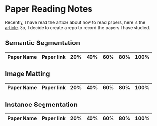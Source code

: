 # Paper Reading Notes
Recently, I have read the article about how to read papers, here is the [article](https://zhuanlan.zhihu.com/p/155723902). 
So, I decide to create a repo to record the papers I have studied.

## Semantic Segmentation

| Paper Name | Paper link | 20% | 40% | 60% | 80% | 100% |
| ---------- | --- | --- | --- | --- | --- | --- |



## Image Matting

| Paper Name | Paper link | 20% | 40% | 60% | 80% | 100% |
| --- | --- | --- | --- | --- | --- | --- |


## Instance Segmentation
| Paper Name | Paper link | 20% | 40% | 60% | 80% | 100% |
| ---------- | --- | --- | --- | --- | --- | --- |

